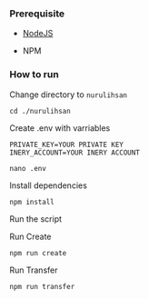 ### Prerequisite

- [NodeJS](https://nodejs.org/en/)

- NPM



### How to run

Change directory to ```nurulihsan```

```shell
cd ./nurulihsan
```

Create .env with varriables
```
PRIVATE_KEY=YOUR PRIVATE KEY
INERY_ACCOUNT=YOUR INERY ACCOUNT
```

```shell
nano .env
```

Install dependencies

```shell
npm install
```

Run the script

Run Create

```
npm run create
```

Run Transfer

```
npm run transfer
```

